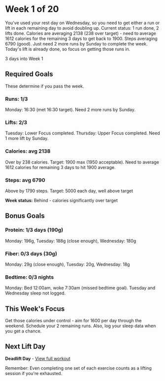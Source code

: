 # Week 1 of 20

You've used your rest day on Wednesday, so you need to get either a run or lift in each remaining day to avoid doubling up. Current status: 1 run done, 2 lifts done. Calories are averaging 2138 (238 over target) - need to average 1612 calories for the remaining 3 days to get back to 1900. Steps averaging 6790 (good). Just need 2 more runs by Sunday to complete the week. Today's lift is already done, so focus on getting those runs in.

3 days into Week 1

## Required Goals

These determine if you pass the week.

### Runs: 1/3

Monday: 16:30 (met 16:30 target). Need 2 more runs by Sunday.

### Lifts: 2/3

Tuesday: Lower Focus completed. Thursday: Upper Focus completed. Need 1 more lift by Sunday.

### Calories: avg 2138

Over by 238 calories. Target: 1900 max (1950 acceptable). Need to average 1612 calories for remaining 3 days to hit 1900 average.

### Steps: avg 6790

Above by 1790 steps. Target: 5000 each day, well above target

**Week status:** Behind - calories significantly over target

## Bonus Goals

### Protein: 1/3 days (190g)

Monday: 196g, Tuesday: 188g (close enough), Wednesday: 180g

### Fiber: 0/3 days (30g)

Monday: 29g (close enough), Tuesday: 20g, Wednesday: 18g

### Bedtime: 0/3 nights

Monday: Bed 12:00am, woke 7:30am (missed bedtime goal). Tuesday and Wednesday sleep not logged.

## This Week's Focus

Get those calories under control - aim for 1600 per day through the weekend. Schedule your 2 remaining runs. Also, log your sleep data when you get a chance.

## Next Lift Day

**Deadlift Day** - [View full workout](lifting.html)

Remember: Even completing one set of each exercise counts as a lifting session if you're exhausted.